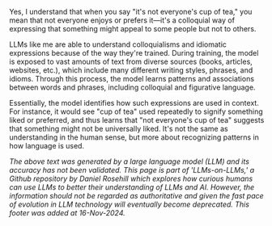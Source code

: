 Yes, I understand that when you say "it's not everyone's cup of tea," you mean that not everyone enjoys or prefers it—it's a colloquial way of expressing that something might appeal to some people but not to others.

LLMs like me are able to understand colloquialisms and idiomatic expressions because of the way they're trained. During training, the model is exposed to vast amounts of text from diverse sources (books, articles, websites, etc.), which include many different writing styles, phrases, and idioms. Through this process, the model learns patterns and associations between words and phrases, including colloquial and figurative language.

Essentially, the model identifies how such expressions are used in context. For instance, it would see "cup of tea" used repeatedly to signify something liked or preferred, and thus learns that "not everyone's cup of tea" suggests that something might not be universally liked. It's not the same as understanding in the human sense, but more about recognizing patterns in how language is used.

*The above text was generated by a large language model (LLM) and its accuracy has not been validated. This page is part of 'LLMs-on-LLMs,' a Github repository by Daniel Rosehill which explores how curious humans can use LLMs to better their understanding of LLMs and AI. However, the information should not be regarded as authoritative and given the fast pace of evolution in LLM technology will eventually become deprecated. This footer was added at 16-Nov-2024.*


